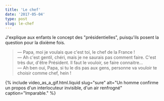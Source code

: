 ```yaml
---
title: 'Le chef'
date: '2017-05-04'
type: post
slug: le-chef
---
```


J'explique aux enfants le concept des "présidentielles", puisqu'ils posent la question pour la dixième fois.

<!-- more -->

> — Papa, moi je voulais que c'est toi, le chef de la France !  
> — Ah c'est gentil, chéri, mais je ne saurais pas comment faire. C'est très dur, d'être Président. Il faut le vouloir, se faire connaitre…  
> — Ah ben oui, Papa, si tu le dis pas aux gens, personne va vouloir te choisir comme chef, hein !

{% include video_as_a_gif.html.liquid
slug="sure"
alt="Un homme confirme un propos d'un interlocuteur invisible, d'un air renfrogné"
caption="Imparable."
%}
